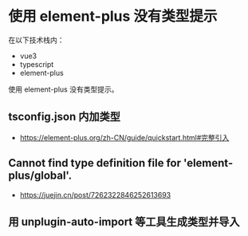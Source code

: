 # 使用 element-plus 没有类型提示

在以下技术栈内：

- vue3
- typescript
- element-plus

使用 element-plus 没有类型提示。

## tsconfig.json 内加类型

- https://element-plus.org/zh-CN/guide/quickstart.html#完整引入

## Cannot find type definition file for 'element-plus/global'.

- https://juejin.cn/post/7262322846252613693

## 用 unplugin-auto-import 等工具生成类型并导入
